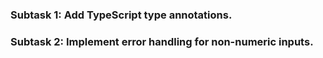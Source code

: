 ### Subtask 1:  Add TypeScript type annotations.

### Subtask 2:  Implement error handling for non-numeric inputs.

